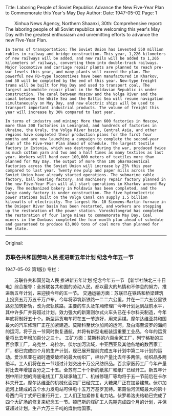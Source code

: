 Title: Laboring People of Soviet Republics Advance the New Five-Year Plan to Commemorate this Year's May Day
Author:
Date: 1947-05-02
Page: 1

　　Xinhua News Agency, Northern Shaanxi, 30th: Comprehensive report: The laboring people of all Soviet republics are welcoming this year's May Day with the greatest enthusiasm and unremitting efforts to advance the new Five-Year Plan.

    In terms of transportation: The Soviet Union has invested 550 million rubles in railway and bridge construction. This year, 1,226 kilometers of new railways will be added, and new rails will be added to 1,265 kilometers of railways, converting them into double-track railways. Major locomotive and carriage repair plants are planned to reach pre-war levels this year, and many plants will exceed the plan. The powerful new FD-type locomotives have been manufactured in Kharkov, and 50 will be completed by the end of this year. New-type freight trams will be built for May Day and used to transport coal. The largest automobile repair plant in the Moldavian Republic is under construction. The canal between Moscow and the Volga River and the canal between the White Sea and the Baltic Sea will resume navigation simultaneously on May Day, and new electric ships will be used to transport important industrial products. The volume of freight this year will increase by 30% compared to last year.

    In terms of industry and mining: More than 600 factories in Moscow, more than 300 factories in Leningrad, and hundreds of factories in Ukraine, the Urals, the Volga River basin, Central Asia, and other regions have completed their production plans for the first four months and are now launching a campaign to complete the second-year plan of the Five-Year Plan ahead of schedule. The largest textile factory in Estonia, which was destroyed during the war, produced twice as much cotton yarn and two and a half times as many textiles as last year. Workers will hand over 100,000 meters of textiles more than planned for May Day. The output of more than 100 pharmaceutical factories across the Soviet Union will increase by 25% this year compared to last year. Twenty new pulp and paper mills across the Soviet Union have already started operations. The submarine cable factory, ball bearing factory, and machinery repair factory planned in the new Five-Year Plan will all start operations in Kharkov around May Day. The mechanized bakery in Moldavia has been completed, and the large candy factory is under construction. The five hydroelectric power stations built on the Volga Canal can supply 1.5 billion kilowatts of electricity. The largest No. 10 Siemens-Martin furnace in the Dnieper River basin has been restarted, and workers are stepping up the restoration of the power station. Voroshilovgrad has completed the restoration of four large mines to commemorate May Day. Coal miners in the Donbass completed the four-month plan ahead of schedule and guaranteed to produce 63,000 tons of coal more than planned for the state.



<hr /> 

Original: 


### 苏联各共和国劳动人民  推进新五年计划  纪念今年五一节

1947-05-02
第1版()
专栏：

　　苏联各共和国劳动人民
     推进新五年计划  纪念今年五一节
    【新华社陕北三十日电】综合报导：全苏联各共和国的劳动人民，都以最大的热情和不停息的努力，推进新五年计划，来迎接今年的五一节。
    交通运输方面：苏联已在铁路和桥梁建筑上投资五万万五千万卢布。今年将添筑新铁路一二二六公里，并在一二六五公里铁路旁加筑新轨，改为双轨铁路。主要的车头及车厢修理厂今年计划达到战前水平，其中许多厂并将超过计划。效力强大的新第则尔式火车头已在卡尔科夫制造，今年年底将制好五十个。新型运货电车将在五一节造好，用来运煤。摩尔达维亚共和国最大的汽车修理厂正在加紧建造。莫斯科至伏尔加间的运河，及白海至波罗的海间的运河，将于五一节同时恢复通航，并将有新型电船装运重要工业品，今年的运货量将比去年增加百分之三十。
    工矿方面：莫斯科的六百余家工厂，列宁格勒的三百余家工厂，乌克兰、乌拉尔，伏尔加河流域，中亚西亚及其他各地的数百家工厂，都已完成四个月的生产计划，现已展开提前完成五年计划中第二年计划的运动。爱沙尼亚在战时遭受破坏的最大纺织厂，棉纱产量比去年多两倍，纺织品多两倍半。工人们将在五一节超过计划交出十万公尺纺织品。百余家医药工厂今年产量将比去年增加百分之二十五。全苏有二十个新的纸浆厂和纸厂已经开工。新五年计划中所计划的海底电线工厂及球承轴工厂、机械修理厂等均将于五一节前后在卡尔科夫开工。摩尔达维亚的机械化面包厂已经完工，大糖果厂正在加紧建筑。伏尔加运河上建成的五个水力发电站可供电十五万万基罗瓦特。第聂伯河流域最大的第十号西门马丁式炉已重行开工，工人们正加紧修复电力站。伏罗希洛夫格勒已完成了四个大矿场的修复来纪念五一节。顿巴斯的煤矿工人先期完成四个月的计划，并保证超过计划，生产六万三千吨的煤供给国家。

